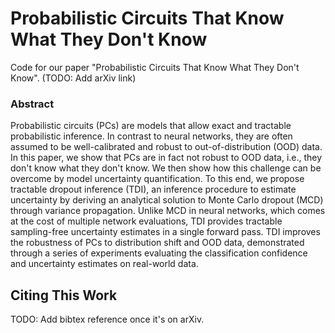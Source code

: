 # Probabilistic Circuits That Know What They Don't Know

Code for our paper "Probabilistic Circuits That Know What They Don't Know". (TODO: Add arXiv link)

### Abstract

 Probabilistic circuits (PCs) are models that allow exact and tractable probabilistic inference. In contrast to neural networks, they are often assumed to be well-calibrated and robust to out-of-distribution (OOD) data. In this paper, we show that PCs are in fact not robust to OOD data, i.e., they don't know what they don't know. We then show how this challenge can be overcome by model uncertainty quantification. To this end, we propose tractable dropout inference (TDI), an inference procedure to estimate uncertainty by deriving an analytical solution to Monte Carlo dropout (MCD) through variance propagation. Unlike MCD in neural networks, which comes at the cost of multiple network evaluations, TDI provides tractable sampling-free uncertainty estimates in a single forward pass. TDI improves the robustness of PCs to distribution shift and OOD data, demonstrated through a series of experiments evaluating the classification confidence and uncertainty estimates on real-world data.


## Citing This Work

TODO: Add bibtex reference once it's on arXiv.

